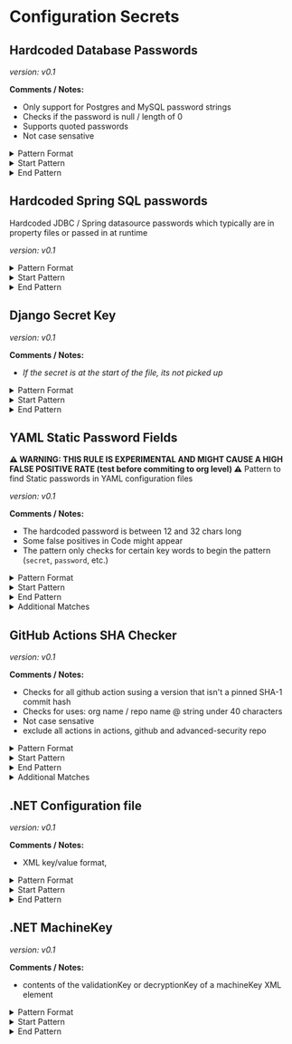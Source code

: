 <!-- WARNING: This README is generated automatically
-->
# Configuration Secrets

## Hardcoded Database Passwords



*version: v0.1*

**Comments / Notes:**

- Only support for Postgres and MySQL password strings
- Checks if the password is null / length of 0
- Supports quoted passwords
- Not case sensative


<details>
<summary>Pattern Format</summary>
<p>

```regex
[^\r\n\p{Cc}]+
```

</p>
</details>

<details>
<summary>Start Pattern</summary>
<p>

```regex
(?:[^0-9A-Za-z]|\A)(?i)(?:postgres|mysql|mysql_root)_password[\t ]*[=:][\t ]*['"]
```

</p>
</details><details>
<summary>End Pattern</summary>
<p>

```regex
\z|[\r\n'"]
```

</p>
</details>

## Hardcoded Spring SQL passwords


Hardcoded JDBC / Spring datasource passwords which typically are in property files or passed in at runtime

*version: v0.1*



<details>
<summary>Pattern Format</summary>
<p>

```regex
[^\r\n'"\p{Cc}]+
```

</p>
</details>

<details>
<summary>Start Pattern</summary>
<p>

```regex
(?:spring\.datasource|jdbc)\.password[ \t]*=[ \t]*['"]?
```

</p>
</details><details>
<summary>End Pattern</summary>
<p>

```regex
\z|['"\r\n]
```

</p>
</details>

## Django Secret Key



*version: v0.1*

**Comments / Notes:**

- _If the secret is at the start of the file, its not picked up_


<details>
<summary>Pattern Format</summary>
<p>

```regex
[^\r\n"']+
```

</p>
</details>

<details>
<summary>Start Pattern</summary>
<p>

```regex
\bSECRET_KEY[ \t]*=[ \t]*["']
```

</p>
</details><details>
<summary>End Pattern</summary>
<p>

```regex
['"]
```

</p>
</details>

## YAML Static Password Fields

**⚠️ WARNING: THIS RULE IS EXPERIMENTAL AND MIGHT CAUSE A HIGH FALSE POSITIVE RATE (test before commiting to org level) ⚠️**
Pattern to find Static passwords in YAML configuration files

*version: v0.1*

**Comments / Notes:**

- The hardcoded password is between 12 and 32 chars long
- Some false positives in Code might appear
- The pattern only checks for certain key words to begin the pattern (`secret`, `password`, etc.)


<details>
<summary>Pattern Format</summary>
<p>

```regex
[^\r\n'"]+
```

</p>
</details>

<details>
<summary>Start Pattern</summary>
<p>

```regex
(?:\n|\A)[ \t]*(?:secret|service_pass(wd|word|code|phrase)|pass(?:wd|word|code|phrase)?|key)[ \t]*:[ \t]*['"]?
```

</p>
</details><details>
<summary>End Pattern</summary>
<p>

```regex
['"\r\n]|\z
```

</p>
</details>
<details>
<summary>Additional Matches</summary>
<p>
Add these additional matches to the [Secret Scanning Custom Pattern](https://docs.github.com/en/enterprise-cloud@latest/code-security/secret-scanning/defining-custom-patterns-for-secret-scanning#example-of-a-custom-pattern-specified-using-additional-requirements).


- Not Match: `^(?:keyPassphrase|password|key|[ \t]+|\$\{[A-Za-z0-9_-]+\}|(?:str|string|int|bool)( +#.*)?),?$`
- Not Match: `^(?:.* = )?(?:None|[Tt]rue|[Ff]alse|[Nn]ull|Default(?:Type)?|Event|[A-Z]+_KEY|VERSION|NAME|update|destroy|(?:dis|en)ableEventListeners|\.\.\.),?$`
- Not Match: `^(?:(?:this|self|obj)\.)(?:[A-Za-z_]+\,|[A-Za-z_].*)$`
- Not Match: `^(?:[a-zA-Z_]+(?:\(\))?\.)*[a-zA-Z_]+\(\)$`
- Not Match: `^\s*(?:typing\.)?(?:[Tt]uple|[Ll]ist|[Dd]ict|Callable|Iterable|Sequence|Optional|Union)\[.*$`

</p>
</details>

## GitHub Actions SHA Checker



*version: v0.1*

**Comments / Notes:**

- Checks for all github action susing a version that isn't a pinned SHA-1 commit hash
- Checks for uses: org name / repo name @ string under 40 characters
- Not case sensative
- exclude all actions in actions, github and advanced-security repo


<details>
<summary>Pattern Format</summary>
<p>

```regex
[a-z0-9_-]{1,39}\/[a-z0-9_-]{1,100}@[a-z0-9._-]{1,39}
```

</p>
</details>

<details>
<summary>Start Pattern</summary>
<p>

```regex
\buses:[ \t]{1,5}
```

</p>
</details><details>
<summary>End Pattern</summary>
<p>

```regex
\s|\z
```

</p>
</details>
<details>
<summary>Additional Matches</summary>
<p>
Add these additional matches to the [Secret Scanning Custom Pattern](https://docs.github.com/en/enterprise-cloud@latest/code-security/secret-scanning/defining-custom-patterns-for-secret-scanning#example-of-a-custom-pattern-specified-using-additional-requirements).


- Not Match: `^(actions|github|advanced-security)/`

</p>
</details>

## .NET Configuration file



*version: v0.1*

**Comments / Notes:**

- XML key/value format, <add key="key name" value="value of key" />


<details>
<summary>Pattern Format</summary>
<p>

```regex
[^"\x00\x08]+
```

</p>
</details>

<details>
<summary>Start Pattern</summary>
<p>

```regex
<add\s+key="[^"]*(?i)(password|secret|pass(?:wd|word|code|phrase)?|key|token)"\s+value="
```

</p>
</details><details>
<summary>End Pattern</summary>
<p>

```regex
\"
```

</p>
</details>

## .NET MachineKey



*version: v0.1*

**Comments / Notes:**

- contents of the validationKey or decryptionKey of a machineKey XML element


<details>
<summary>Pattern Format</summary>
<p>

```regex
[A-Fa-f0-9]+
```

</p>
</details>

<details>
<summary>Start Pattern</summary>
<p>

```regex
<machineKey\s+[^>]*(validation|decryption)Key="
```

</p>
</details><details>
<summary>End Pattern</summary>
<p>

```regex
\"
```

</p>
</details>